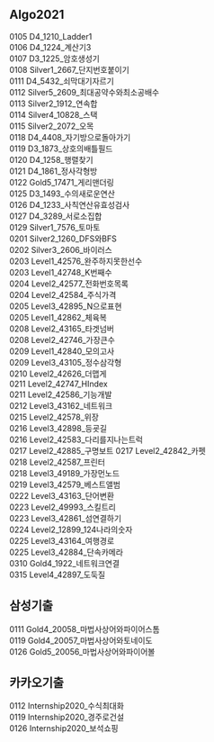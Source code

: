 ## Algo2021

0105 D4_1210_Ladder1  
0106 D4_1224_계산기3  
0107 D3_1225_암호생성기  
0108 Silver1_2667_단지번호붙이기  
0111 D4_5432_쇠막대기자르기  
0112 Silver5_2609_최대공약수와최소공배수  
0113 Silver2_1912_연속합  
0114 Silver4_10828_스택  
0115 Silver2_2072_오목  
0118 D4_4408_자기방으로돌아가기  
0119 D3_1873_상호의배틀필드  
0120 D4_1258_행렬찾기  
0121 D4_1861_정사각형방  
0122 Gold5_17471_게리맨더링  
0125 D3_1493_수의새로운연산  
0126 D4_1233_사칙연산유효성검사  
0127 D4_3289_서로소집합  
0129 Silver1_7576_토마토  
0201 Silver2_1260_DFS와BFS  
0202 Silver3_2606_바이러스  
0203 Level1_42576_완주하지못한선수  
0203 Level1_42748_K번째수  
0204 Level2_42577_전화번호목록  
0204 Level2_42584_주식가격  
0205 Level3_42895_N으로표현  
0205 Level1_42862_체육복  
0208 Level2_43165_타겟넘버  
0208 Level2_42746_가장큰수  
0209 Level1_42840_모의고사  
0209 Level3_43105_정수삼각형  
0210 Level2_42626_더맵게  
0211 Level2_42747_HIndex  
0211 Level2_42586_기능개발  
0212 Level3_43162_네트워크  
0215 Level2_42578_위장  
0216 Level3_42898_등굣길  
0216 Level2_42583_다리를지나는트럭  
0217 Level2_42885_구명보트 
0217 Level2_42842_카펫  
0218 Level2_42587_프린터  
0218 Level3_49189_가장먼노드  
0219 Level3_42579_베스트앨범  
0222 Level3_43163_단어변환  
0223 Level2_49993_스킬트리  
0223 Level3_42861_섬연결하기  
0224 Level2_12899_124나라의숫자  
0225 Level3_43164_여행경로  
0225 Level3_42884_단속카메라  
0310 Gold4_1922_네트워크연결  
0315 Level4_42897_도둑질  

## 삼성기출
0111 Gold4_20058_마법사상어와파이어스톰  
0119 Gold4_20057_마법사상어와토네이도  
0126 Gold5_20056_마법사상어와파이어볼  

## 카카오기출
0112 Internship2020_수식최대화  
0119 Internship2020_경주로건설  
0126 Internship2020_보석쇼핑  
